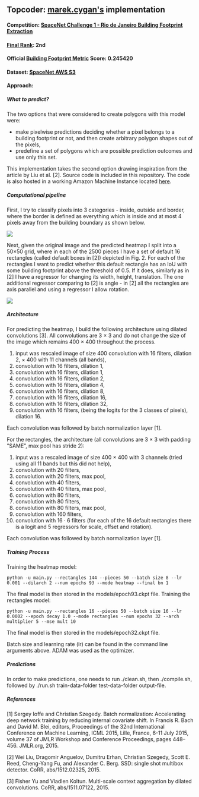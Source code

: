 ## Topcoder: [marek.cygan's](https://www.topcoder.com/members/marek.cygan/) implementation

#### Competition: [SpaceNet Challenge 1 - Rio de Janeiro Building Footprint Extraction](http://crowdsourcing.topcoder.com/spacenet)

#### [Final Rank](https://community.topcoder.com/longcontest/stats/?module=ViewOverview&rd=16835): 2nd

#### Official [Building Footprint Metric](https://medium.com/the-downlinq/the-spacenet-metric-612183cc2ddb#.q0v9inh3i) Score: 0.245420

#### Dataset: [SpaceNet AWS S3](https://aws.amazon.com/public-datasets/spacenet/)

#### Approach:
##### What to predict?

The two options that were considered to create polygons with this model were:
* make pixelwise predictions deciding whether a pixel belongs to a building footprint or not, and then create arbitrary polygon shapes out of the pixels,
* predefine a set of polygons which are possible prediction outcomes and use only this set.

This implementation takes the second option drawing inspiration from the article by Liu et al. [2]. Source code is included in this repository. The code is also hosted in a working Amazon Machine Instance located [here](https://aws.amazon.com/).

##### Computational pipeline
First, I try to classify pixels into 3 categories - inside, outside and border, where the border is defined as everything which is inside and at most 4 pixels away from the building boundary as shown below.

![](https://github.com/SpaceNetChallenge/BuildingDetectors/blob/master/marek.cygan/images/image1.png)

Next, given the original image and the predicted heatmap I split into a 50×50 grid, where in each of the 2500 pieces I have a set of default 16 rectangles (called default boxes in [2]) depicted in Fig. 2. For each of the rectangles I want to predict whether this default rectangle has an IoU with some building footprint above the threshold of 0.5. If it does, similarly as in [2] I have a regressor for changing its width, height, translation. The one additional regressor comparing to [2] is angle - in [2] all the rectangles are axis parallel and using a regressor I allow rotation.

![](https://github.com/SpaceNetChallenge/BuildingDetectors/blob/master/marek.cygan/images/image2.png)

##### Architecture
For predicting the heatmap, I build the following architecture using dilated convolutions [3]. All convolutions are 3 × 3 and do not change the size of the image which remains 400 × 400 throughout the process.

1. input was rescaled image of size 400 convolution with 16 filters, dilation 2, × 400 with 11 channels (all bands),
2. convolution with 16 filters, dilation 1,
3. convolution with 16 filters, dilation 1,
4. convolution with 16 filters, dilation 2,
5. convolution with 16 filters, dilation 4,
6. convolution with 16 filters, dilation 8,
7. convolution with 16 filters, dilation 16,
8. convolution with 16 filters, dilation 32,
9. convolution with 16 filters, (being the logits for the 3 classes of pixels), dilation 16.

Each convolution was followed by batch normalization layer [1].

For the rectangles, the architecture (all convolutions are 3 × 3 with padding ”SAME”, max pool has stride 2):
1. input was a rescaled image of size 400 × 400 with 3 channels (tried using all 11 bands but this did not help),
2. convolution with 20 filters,
3. convolution with 20 filters, max pool,
4. convolution with 40 filters,
5. convolution with 40 filters, max pool,
6. convolution with 80 filters,
7. convolution with 80 filters,
8. convolution with 80 filters, max pool,
9. convolution with 160 filters,
10. convolution with 16 · 6 filters (for each of the 16 default rectangles there is a logit and 5 regressors for scale, offset and rotation).

Each convolution was followed by batch normalization layer [1].

##### Training Process
Training the heatmap model:
```shell
python -u main.py --rectangles 144 --pieces 50 --batch size 8 --lr 0.001 --dilarch 2 --num epochs 93 --mode heatmap --final bn 1
```
The final model is then stored in the models/epoch93.ckpt file.
Training the rectangles model:
```shell
python -u main.py --rectangles 16 --pieces 50 --batch size 16 --lr
0.0002 --epoch decay 1.0 --mode rectangles --num epochs 32 --arch multiplier 5 --mse mult 10
```
The final model is then stored in the models/epoch32.ckpt file.

Batch size and learning rate (lr) can be found in the command line arguments above. ADAM was used as the optimizer.

##### Predictions
In order to make predictions, one needs to run ./clean.sh, then ./compile.sh, followed by ./run.sh train-data-folder test-data-folder output-file.

##### References

[1] Sergey Ioffe and Christian Szegedy. Batch normalization: Accelerating deep network training by reducing internal covariate shift. In Francis R. Bach and David M. Blei, editors, Proceedings of the 32nd International Conference on Machine Learning, ICML 2015, Lille, France, 6-11 July 2015, volume 37 of JMLR Workshop and Conference Proceedings, pages 448–456. JMLR.org, 2015.

[2] Wei Liu, Dragomir Anguelov, Dumitru Erhan, Christian Szegedy, Scott E. Reed, Cheng-Yang Fu, and Alexander C. Berg. SSD: single shot multibox detector. CoRR, abs/1512.02325, 2015.

[3] Fisher Yu and Vladlen Koltun. Multi-scale context aggregation by dilated convolutions. CoRR, abs/1511.07122, 2015.
